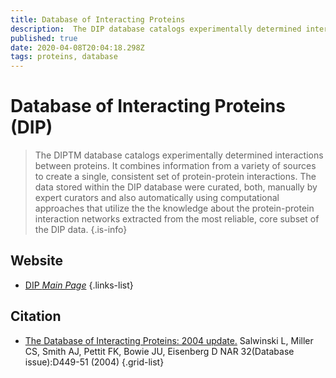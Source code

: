 ```yaml
---
title: Database of Interacting Proteins
description:  The DIP database catalogs experimentally determined interactions between proteins.
published: true
date: 2020-04-08T20:04:18.298Z
tags: proteins, database
---
```


# Database of Interacting Proteins (DIP)

> The DIPTM database catalogs experimentally determined interactions between proteins. It combines information from a variety of sources to create a single, consistent set of protein-protein interactions. The data stored within the DIP database were curated, both, manually by expert curators and also automatically using computational approaches that utilize the the knowledge about the protein-protein interaction networks extracted from the most reliable, core subset of the DIP data.
{.is-info}

## Website

- [DIP *Main Page*](https://dip.doe-mbi.ucla.edu/dip/Main.cgi)
{.links-list}

## Citation

- [The Database of Interacting Proteins: 2004 update.](https://www.ncbi.nlm.nih.gov/pubmed/14681454) Salwinski L, Miller CS, Smith AJ, Pettit FK, Bowie JU, Eisenberg D NAR 32(Database issue):D449-51 (2004)
{.grid-list}